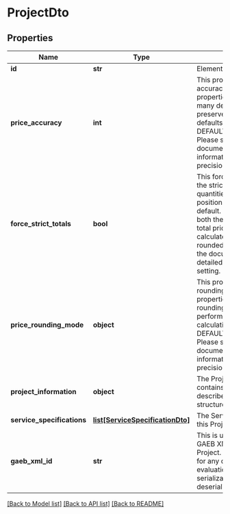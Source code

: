 # ProjectDto

## Properties
Name | Type | Description | Notes
------------ | ------------- | ------------- | -------------
**id** | **str** | Elements GUID identifier.              | 
**price_accuracy** | **int** | This property controls the accuracy of all price properties, meaning how many decimal places are preserved in calculations. It defaults to DEFAULT_PRICE_ACCURACY. Please see the Dangl.AVA documentation for further information about decimal precision. | 
**force_strict_totals** | **bool** | This forces total prices to be the strict product of quantities times unit price in positions. It is enabled by default. If this is disabled, both the unit price and the total price of positions is calculated from the non-rounded values. Please see the documentation for a more detailed explanation of this setting. | 
**price_rounding_mode** | **object** | This property controls the rounding mode of all price properties, meaning how rounding of decimal places is performed in price calculations. It defaults to DEFAULT_ROUNDING_MODE. Please see the Dangl.AVA documentation for further information about decimal precision. | 
**project_information** | **object** | The ProjectInformation contains information that describes the project and its structure.              | [optional] 
**service_specifications** | [**list[ServiceSpecificationDto]**](ServiceSpecificationDto.md) | The ServiceSpecifications in this Project.              | [optional] 
**gaeb_xml_id** | **str** | This is used to store the GAEB XML Id within this Project. This data is not used for any calculations or evaluations but only for GAEB serialization and deserialization.              | [optional] 

[[Back to Model list]](../README.md#documentation-for-models) [[Back to API list]](../README.md#documentation-for-api-endpoints) [[Back to README]](../README.md)


